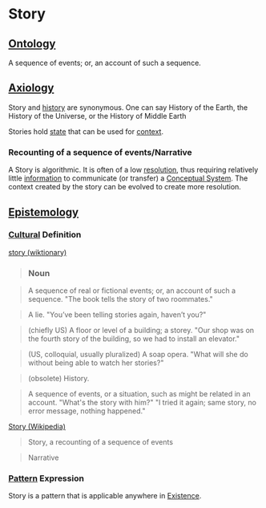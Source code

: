# Story

## [Ontology](./ontology.md)

A sequence of events; or, an account of such a sequence.

## [Axiology](./axiology.md)

Story and [history](./history.md) are synonymous. One can say History of the Earth, the History of the Universe, or the History of Middle Earth

Stories hold [state](./state.md) that can be used for [context](./context.md).

### Recounting of a sequence of events/Narrative

A Story is algorithmic. It is often of a low [resolution](./resolution.md), thus requiring relatively little [information](./information.md) to communicate (or transfer) a [Conceptual System](./conceptual-system.md). The context created by the story can be evolved to create more resolution.

## [Epistemology](./epistemology.md)

### [Cultural](./culture.md) Definition

<a href="http://en.wiktionary.org/wiki/story" target="_blank">story (wiktionary)</a>

> ### Noun

> A sequence of real or fictional events; or, an account of such a sequence. "The book tells the story of two roommates."

> A lie. "You’ve been telling stories again, haven’t you?"

> (chiefly US) A floor or level of a building; a storey. "Our shop was on the fourth story of the building, so we had to install an elevator."

> (US, colloquial, usually pluralized) A soap opera. "What will she do without being able to watch her stories?"

> (obsolete) History.

> A sequence of events, or a situation, such as might be related in an account. "What's the story with him?" "I tried it again; same story, no error message, nothing happened."

<a href="https://en.wikipedia.org/wiki/Story" target="_blank">Story (Wikipedia)</a>

> Story, a recounting of a sequence of events

> Narrative

### [Pattern](./pattern.md) Expression

Story is a pattern that is applicable anywhere in [Existence](./existence.md).
